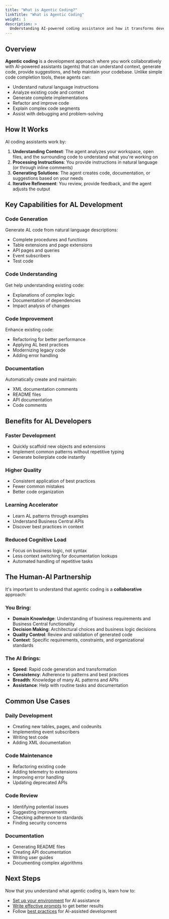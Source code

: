 ```yaml
---
title: "What is Agentic Coding?"
linkTitle: "What is Agentic Coding"
weight: 1
description: >
  Understanding AI-powered coding assistance and how it transforms development
---
```


## Overview

**Agentic coding** is a development approach where you work collaboratively with AI-powered assistants (agents) that can understand context, generate code, provide suggestions, and help maintain your codebase. Unlike simple code completion tools, these agents can:

- Understand natural language instructions
- Analyze existing code and context
- Generate complete implementations
- Refactor and improve code
- Explain complex code segments
- Assist with debugging and problem-solving

## How It Works

AI coding assistants work by:

1. **Understanding Context**: The agent analyzes your workspace, open files, and the surrounding code to understand what you're working on
2. **Processing Instructions**: You provide instructions in natural language (or through inline comments)
3. **Generating Solutions**: The agent creates code, documentation, or suggestions based on your needs
4. **Iterative Refinement**: You review, provide feedback, and the agent adjusts the output

## Key Capabilities for AL Development

### Code Generation
Generate AL code from natural language descriptions:
- Complete procedures and functions
- Table extensions and page extensions
- API pages and queries
- Event subscribers
- Test code

### Code Understanding
Get help understanding existing code:
- Explanations of complex logic
- Documentation of dependencies
- Impact analysis of changes

### Code Improvement
Enhance existing code:
- Refactoring for better performance
- Applying AL best practices
- Modernizing legacy code
- Adding error handling

### Documentation
Automatically create and maintain:
- XML documentation comments
- README files
- API documentation
- Code comments

## Benefits for AL Developers

### Faster Development
- Quickly scaffold new objects and extensions
- Implement common patterns without repetitive typing
- Generate boilerplate code instantly

### Higher Quality
- Consistent application of best practices
- Fewer common mistakes
- Better code organization

### Learning Accelerator
- Learn AL patterns through examples
- Understand Business Central APIs
- Discover best practices in context

### Reduced Cognitive Load
- Focus on business logic, not syntax
- Less context switching for documentation lookups
- Automated handling of repetitive tasks

## The Human-AI Partnership

It's important to understand that agentic coding is a **collaborative** approach:

### You Bring:
- **Domain Knowledge**: Understanding of business requirements and Business Central functionality
- **Decision Making**: Architectural choices and business logic decisions
- **Quality Control**: Review and validation of generated code
- **Context**: Specific requirements, constraints, and organizational standards

### The AI Brings:
- **Speed**: Rapid code generation and transformation
- **Consistency**: Adherence to patterns and best practices
- **Breadth**: Knowledge of many AL patterns and APIs
- **Assistance**: Help with routine tasks and documentation

## Common Use Cases

### Daily Development
- Creating new tables, pages, and codeunits
- Implementing event subscribers
- Writing test code
- Adding XML documentation

### Code Maintenance
- Refactoring existing code
- Adding telemetry to extensions
- Improving error handling
- Updating deprecated APIs

### Code Review
- Identifying potential issues
- Suggesting improvements
- Checking adherence to standards
- Finding security concerns

### Documentation
- Generating README files
- Creating API documentation
- Writing user guides
- Documenting complex algorithms

## Next Steps

Now that you understand what agentic coding is, learn how to:
- [Set up your environment](../setup) for AI assistance
- [Write effective prompts](../effective-prompting) to get better results
- Follow [best practices](../best-practices) for AI-assisted development
